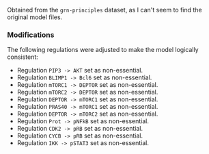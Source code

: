 Obtained from the `grn-principles` dataset, as I can't seem to find the 
original model files.

### Modifications

The following regulations were adjusted to make the model logically consistent:

 - Regulation `PIP3 -> AKT` set as non-essential.
 - Regulation `BLIMP1 -> Bcl6` set as non-essential.
 - Regulation `mTORC1 -> DEPTOR` set as non-essential.
 - Regulation `mTORC2 -> DEPTOR` set as non-essential.
 - Regulation `DEPTOR -> mTORC1` set as non-essential.
 - Regulation `PRAS40 -> mTORC1` set as non-essential.
 - Regulation `DEPTOR -> mTORC2` set as non-essential.
 - Regulation `Prot -> pNFkB` set as non-essential.
 - Regulation `CDK2 -> pRB` set as non-essential.
 - Regulation `CYCB -> pRB` set as non-essential.
 - Regulation `IKK -> pSTAT3` set as non-essential.
